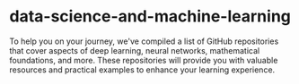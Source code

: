 # data-science-and-machine-learning

To help you on your journey, we've compiled a list of GitHub repositories that cover aspects of deep learning, neural networks, mathematical foundations, and more. These repositories will provide you with valuable resources and practical examples to enhance your learning experience.

